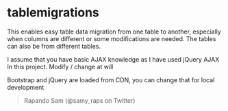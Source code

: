 # tablemigrations

This enables easy table data migration from one table to another, especially when columns are different or some modifications are needed. The tables can also be from different tables. 

I assume that you have basic AJAX knowledge as I have used jQuery AJAX In this project. Modify / change at will

Bootstrap and jQuery are loaded from CDN, you can change that for local development

> Rapando Sam (@samy_raps on Twitter)